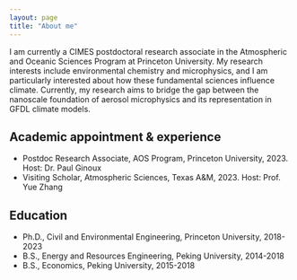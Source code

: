 ```yaml
---
layout: page
title: "About me"
---
```


I am currently a CIMES postdoctoral research associate in the Atmospheric and Oceanic Sciences Program at Princeton University. My research interests include environmental chemistry and microphysics, and I am particularly interested about how these fundamental sciences influence climate. Currently, my research aims to bridge the gap between the nanoscale foundation of aerosol microphysics and its representation in GFDL climate models.


## Academic appointment & experience
- Postdoc Research Associate, AOS Program, Princeton University, 2023. Host: Dr. Paul Ginoux
- Visiting Scholar, Atmospheric Sciences, Texas A&M, 2023. Host: Prof. Yue Zhang

## Education
- Ph.D., Civil and Environmental Engineering, Princeton University, 2018-2023
- B.S., Energy and Resources Engineering, Peking University, 2014-2018
- B.S., Economics, Peking University, 2015-2018




